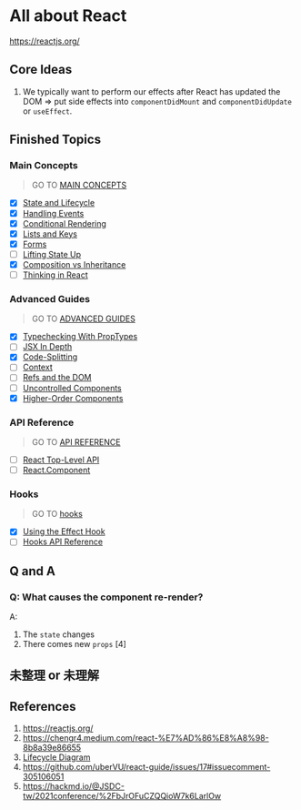 # All about React

https://reactjs.org/

## Core Ideas

1. We typically want to perform our effects after React has updated the DOM => put side effects into `componentDidMount` and `componentDidUpdate` or `useEffect`.

## Finished Topics

### Main Concepts

> GO TO [MAIN CONCEPTS](./main-concepts)

- [x] [State and Lifecycle](https://reactjs.org/docs/state-and-lifecycle.html)
- [x] [Handling Events](https://reactjs.org/docs/handling-events.html)
- [x] [Conditional Rendering](https://reactjs.org/docs/conditional-rendering.html)
- [x] [Lists and Keys](https://reactjs.org/docs/lists-and-keys.html)
- [x] [Forms](https://reactjs.org/docs/forms.html)
- [ ] [Lifting State Up](https://reactjs.org/docs/lifting-state-up.html)
- [x] [Composition vs Inheritance](https://reactjs.org/docs/composition-vs-inheritance.html)
- [ ] [Thinking in React](https://reactjs.org/docs/thinking-in-react.html)

### Advanced Guides

> GO TO [ADVANCED GUIDES](./advanced-guides)

- [x] [Typechecking With PropTypes](https://reactjs.org/docs/typechecking-with-proptypes.html)
- [ ] [JSX In Depth](https://reactjs.org/docs/jsx-in-depth.html)
- [x] [Code-Splitting](https://reactjs.org/docs/code-splitting.html)
- [ ] [Context](https://reactjs.org/docs/context.html)
- [ ] [Refs and the DOM](https://reactjs.org/docs/refs-and-the-dom.html)
- [ ] [Uncontrolled Components](https://reactjs.org/docs/uncontrolled-components.html)
- [x] [Higher-Order Components](https://reactjs.org/docs/higher-order-components.html)

### API Reference

> GO TO [API REFERENCE](./api-reference)

- [ ] [React Top-Level API](https://reactjs.org/docs/react-api.html)
- [ ] [React.Component](https://reactjs.org/docs/react-component.html)

### Hooks

> GO TO [hooks](./hooks)

- [x] [Using the Effect Hook](https://reactjs.org/docs/hooks-effect.html)
- [ ] [Hooks API Reference](https://reactjs.org/docs/hooks-reference.html)

## Q and A

### Q: What causes the component re-render?

A:

1. The `state` changes
2. There comes new `props` [4]

## 未整理 or 未理解

## References

1. https://reactjs.org/
2. https://chengr4.medium.com/react-%E7%AD%86%E8%A8%98-8b8a39e86655
3. [Lifecycle Diagram](https://projects.wojtekmaj.pl/react-lifecycle-methods-diagram/)
4. https://github.com/uberVU/react-guide/issues/17#issuecomment-305106051
5. https://hackmd.io/@JSDC-tw/2021conference/%2FbJrOFuCZQQioW7k6LarlOw
